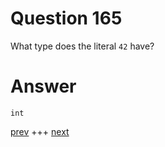 
# Question 165



What type does the literal `42` have?


# Answer



`int`


[prev](164.md) +++ [next](166.md)
